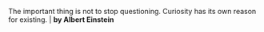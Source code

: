 The important thing is not to stop questioning. Curiosity has its own reason for existing. | **by Albert Einstein**